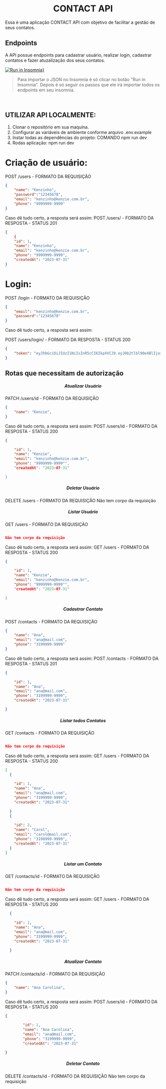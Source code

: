 <h1 align ='center'>CONTACT API</h1>

Essa é uma aplicação CONTACT API com objetivo de facilitar a gestão de seus contatos. 

## Endpoints
A API possue endpoints para cadastrar usuário, realizar login, cadastrar contatos e fazer atuzalização dos seus contatos.

[![Run in Insomnia}](https://insomnia.rest/images/run.svg)](https://insomnia.rest/run/?label=CONTACT%20API&uri=https%3A%2F%2Fraw.githubusercontent.com%2Fcarolinalmeidas%2Fdesafio-fullstack-tech-api%2Fmain%2FInsomnia_2023-07-31.json)

<blockquote> Para importar o JSON no Insomnia é só clicar no botão "Run in Insomnia". Depois é só seguir os passos que ele irá importar todos os endpoints em seu insomnia.
</blockquote>
<br>

## UTILIZAR API LOCALMENTE:
1) Clonar o repositório em sua maquina.
2)  Configurar as variáveis de ambiente conforme arquivo .env.example
3)  Instar todas as dependências do projeto: COMANDO npm run dev
4)  Rodas aplicação: npm run dev



# Criação de usuário:

POST /users - FORMATO DA REQUISIÇÃO
<br>

```json
{
	"name": "Kenzinho",
	"password":"12345678",
	"email": "kenzinho@kenzie.com.br",
	"phone": "9999999-9999"
}
```
Caso dê tudo certo, a resposta será assim:
POST /users/  - FORMATO DA RESPOSTA - STATUS 201
```json
{
	{
	"id": 1,
	"name": "Kenzinho",
	"email": "kenzinho@kenzie.com.br",
	"phone": "9999999-9999",
	"createdAt": "2023-07-31"
}
```

# Login:

POST /login - FORMATO DA REQUISIÇÃO
```json
{
	"email": "kenzinho@kenzie.com.br",
	"password":"12345678"
}
```

Caso dê tudo certo, a resposta será assim:

POST /users/login/ - FORMATO DA RESPOSTA - STATUS 200
```json
{
	"token": "eyJhbGciOiJIUzI1NiIsInR5cCI6IkpXVCJ9.eyJ0b2tlbl90eXBlIjoiYWNjZXNzIiwiZXhwIjoxNjg5MTkwNTUyLCJpYXQiOjE2ODkxMDQxNTIsImp0aSI6IjhhY2Q5M2YwMTkxMTQ5NTU4M2E5YjA3YzI3YTU2MTM4IiwidXNlcl9pZCI6MX0.9Q0nQt6vQjO7H0JOT8Tio6qRvp0dfmH8uCoKkvkk5eI"
}
```

<h2>Rotas que necessitam de autorização</h2>

<h5 align ='center'>Atualizar Usuário</h3>

PATCH /users/id - FORMATO DA REQUISIÇÃO 

```json
{
  	"name": "Kenzie",
}
```

Caso dê tudo certo, a resposta será assim:
POST /users/id - FORMATO DA RESPOSTA - STATUS 200
```json
{
	
	"id": 1,
	"name": "Kenzie",
	"email": "kenzinho@kenzie.com.br",
	"phone": "9999999-9999"",
	"createdAt": "2023-07-31"

}

```

<h5 align ='center'>Deletar Usuário</h5>
DELETE /users - FORMATO DA REQUISIÇÃO
Não tem corpo da requisição


<h5 align ='center'>Listar Usuário</h5>
GET /users - FORMATO DA REQUISIÇÃO

```json

Não tem corpo da requisição

```

Caso dê tudo certo, a resposta será assim:
GET /users - FORMATO DA RESPOSTA - STATUS 200
```json
{
	
	"id": 1,
	"name": "Kenzie",
	"email": "kenzinho@kenzie.com.br",
	"phone": "9999999-9999"",
	"createdAt": "2023-07-31"

}

```

<h5 align ='center'>Cadastrar Contato</h5>
POST /contacts - FORMATO DA REQUISIÇÃO

```json
{
	"name": "Ana",
	"email": "ana@mail.com",
	"phone": "3199999-9999"
}
```
Caso dê tudo certo, a resposta será assim:
POST /contacts - FORMATO DA RESPOSTA - STATUS 201
```json
{
	
	"id": 1,
	"name": "Ana",
	"email": "ana@mail.com",
	"phone": "3199999-9999",
	"createdAt": "2023-07-31"

}

```

<h5 align ='center'>Listar todos Contatos</h5>
GET /contacts - FORMATO DA REQUISIÇÃO

```json

Não tem corpo da requisição

```

Caso dê tudo certo, a resposta será assim:
GET /users - FORMATO DA RESPOSTA - STATUS 200
```json
[
  {
  	
  	"id": 1,
  	"name": "Ana",
  	"email": "ana@mail.com",
  	"phone": "3199999-9999",
  	"createdAt": "2023-07-31"
  
  }
  {
  	
  	"id": 2,
  	"name": "Carol",
  	"email": "carol@mail.com",
  	"phone": "3198999-9999",
  	"createdAt": "2023-07-31"
  }
]
```


<h5 align ='center'>Listar um Contato</h5>
GET /contacts/id - FORMATO DA REQUISIÇÃO

```json

Não tem corpo da requisição

```

Caso dê tudo certo, a resposta será assim:
GET /users - FORMATO DA RESPOSTA - STATUS 200
```json
  {
  	
  	"id": 1,
  	"name": "Ana",
  	"email": "ana@mail.com",
  	"phone": "3199999-9999",
  	"createdAt": "2023-07-31"
  
  }
```


<h5 align ='center'>Atualizar Contato</h3>

PATCH /contacts/id - FORMATO DA REQUISIÇÃO 

```json
{
  	"name": "Ana Carolina",
}
```

Caso dê tudo certo, a resposta será assim:
POST /users/id - FORMATO DA RESPOSTA - STATUS 200
```json
{
	
        "id": 1,
        "name": "Ana Carolina",
        "email": "ana@mail.com",
        "phone": "3199999-9999",
        "createdAt": "2023-07-31"

}

```

<h5 align ='center'>Deletar Contato</h5>
DELETE /contacts/id - FORMATO DA REQUISIÇÃO
Não tem corpo da requisição


